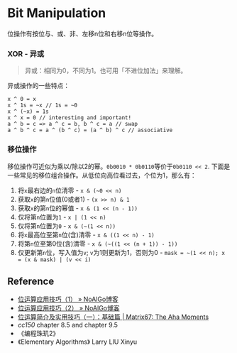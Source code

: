 # Bit Manipulation

位操作有按位与、或、非、左移n位和右移n位等操作。

### XOR - 异或

> 异或：相同为0，不同为1。也可用「不进位加法」来理解。

异或操作的一些特点：

```text
x ^ 0 = x
x ^ 1s = ~x // 1s = ~0
x ^ (~x) = 1s
x ^ x = 0 // interesting and important!
a ^ b = c => a ^ c = b, b ^ c = a // swap
a ^ b ^ c = a ^ (b ^ c) = (a ^ b) ^ c // associative
```

### 移位操作

移位操作可近似为乘以/除以2的幂。`0b0010 * 0b0110`等价于`0b0110 << 2`. 下面是一些常见的移位组合操作。从低位向高位看过去，个位为1，那么有：

1. 将`x`最右边的`n`位清零 - `x & (~0 << n)`
2. 获取`x`的第`n`位值\(0或者1\) - `(x >> n) & 1`
3. 获取`x`的第`n`位的幂值 - `x & (1 << (n - 1))`
4. 仅将第`n`位置为`1` - `x | (1 << n)`
5. 仅将第`n`位置为`0` - `x & (~(1 << n))`
6. 将`x`最高位至第`n`位\(含\)清零 - `x & ((1 << n) - 1)`
7. 将第`n`位至第0位\(含\)清零 - `x & (~((1 << (n + 1)) - 1))`
8. 仅更新第`n`位，写入值为`v`; `v`为1则更新为1，否则为0 - `mask = ~(1 << n); x = (x & mask) | (v << i)`

## Reference

* [位运算应用技巧（1） » NoAlGo博客](http://noalgo.info/344.html)
* [位运算应用技巧（2） » NoAlGo博客](http://noalgo.info/353.html)
* [位运算简介及实用技巧（一）：基础篇 \| Matrix67: The Aha Moments](http://www.matrix67.com/blog/archives/263)
* _cc150_ chapter 8.5 and chapter 9.5
* 《编程珠玑2》
* 《Elementary Algorithms》 Larry LIU Xinyu

